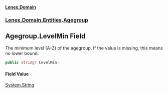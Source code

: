 #### [Lenex.Domain](index.md 'index')
### [Lenex.Domain.Entities](Lenex.Domain.Entities.md 'Lenex.Domain.Entities').[Agegroup](Lenex.Domain.Entities.Agegroup.md 'Lenex.Domain.Entities.Agegroup')

## Agegroup.LevelMin Field

The minimum level (A-Z) of the agegroup. If the value is missing, this means no lower bound.

```csharp
public string? LevelMin;
```

#### Field Value
[System.String](https://docs.microsoft.com/en-us/dotnet/api/System.String 'System.String')